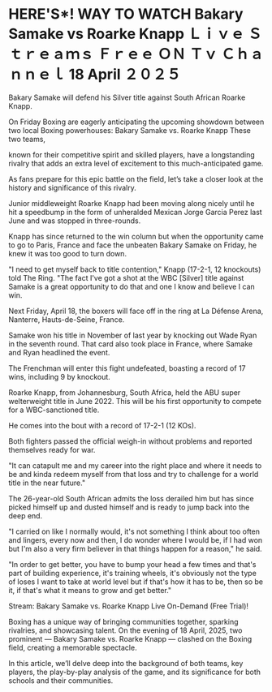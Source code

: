 # HERE'S*! WAY TO WATCH Bakary Samake vs Roarke Knapp Ｌｉｖｅ Ｓｔｒｅａｍｓ Ｆｒｅｅ ＯＮ Ｔｖ Ｃｈａｎｎｅｌ 18 April ２０２５
Bakary Samake will defend his Silver title against South African Roarke Knapp.

On Friday Boxing are eagerly anticipating the upcoming showdown between two local Boxing powerhouses: Bakary Samake vs. Roarke Knapp These two teams, 

known for their competitive spirit and skilled players, have a longstanding rivalry that adds an extra level of excitement to this much-anticipated game.

 As fans prepare for this epic battle on the field, let’s take a closer look at the history and significance of this rivalry.

Junior middleweight Roarke Knapp had been moving along nicely until he hit a speedbump in the form of unheralded Mexican Jorge Garcia Perez last June and was stopped in three-rounds.

Knapp has since returned to the win column but when the opportunity came to go to Paris, France and face the unbeaten Bakary Samake on Friday, he knew it was too good to turn down.

"I need to get myself back to title contention," Knapp (17-2-1, 12 knockouts) told The Ring. "The fact I've got a shot at the WBC [Silver] title against Samake is a great opportunity to do that and one I know and believe I can win.

Next Friday, April 18, the boxers will face off in the ring at La Défense Arena, Nanterre, Hauts-de-Seine, France.

Samake won his title in November of last year by knocking out Wade Ryan in the seventh round. That card also took place in France, where Samake and Ryan headlined the event.

The Frenchman will enter this fight undefeated, boasting a record of 17 wins, including 9 by knockout.

Roarke Knapp, from Johannesburg, South Africa, held the ABU super welterweight title in June 2022. This will be his first opportunity to compete for a WBC-sanctioned title.

He comes into the bout with a record of 17-2-1 (12 KOs).

Both fighters passed the official weigh-in without problems and reported themselves ready for war.

"It can catapult me and my career into the right place and where it needs to be and kinda redeem myself from that loss and try to challenge for a world title in the near future."

The 26-year-old South African admits the loss derailed him but has since picked himself up and dusted himself and is ready to jump back into the deep end.

"I carried on like I normally would, it's not something I think about too often and lingers, every now and then, I do wonder where I would be, if I had won but I'm also a very firm believer in that things happen for a reason," he said. 

"In order to get better, you have to bump your head a few times and that's part of building experience, it's training wheels, it's obviously not the type of loses I want to take at world level but if that's how it has to be, then so be it, if that's what it means to grow and get better."


Stream: Bakary Samake vs. Roarke Knapp Live On-Demand (Free Trial)!

Boxing has a unique way of bringing communities together, sparking rivalries, and showcasing talent. On the evening of 18 April, 2025, two prominent — Bakary Samake vs. Roarke Knapp — clashed on the Boxing field, creating a memorable spectacle. 

In this article, we’ll delve deep into the background of both teams, key players, the play-by-play analysis of the game, and its significance for both schools and their communities.

